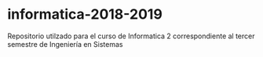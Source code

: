 # informatica-2018-2019
Repositorio utilzado para el curso de Informatica  2 correspondiente al tercer semestre de Ingeniería en Sistemas
